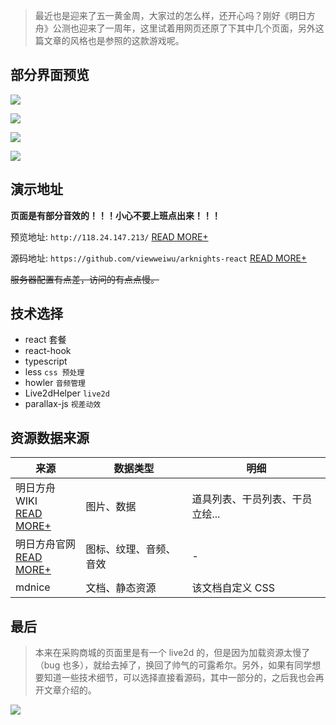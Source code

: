 > 最近也是迎来了五一黄金周，大家过的怎么样，还开心吗？刚好《明日方舟》公测也迎来了一周年，这里试着用网页还原了下其中几个页面，另外这篇文章的风格也是参照的这款游戏呢。

## 部分界面预览

![](https://imgkr.cn-bj.ufileos.com/61dc04ca-e41a-4634-b1a4-adf812b81ff7.png)

![](https://imgkr.cn-bj.ufileos.com/f3795716-22e5-4a66-8436-05a5f8ff6cd4.png)

![](https://imgkr.cn-bj.ufileos.com/9f721f39-e16c-4a35-92fe-a88009d7ce8f.png)

![](https://imgkr.cn-bj.ufileos.com/af0a1ee7-5a05-4127-951a-291b766240c0.png)

## 演示地址

**页面是有部分音效的！！！小心不要上班点出来！！！**

预览地址: `http://118.24.147.213/` [READ MORE+](http://118.24.147.213/)

源码地址: `https://github.com/viewweiwu/arknights-react` [READ MORE+](https://github.com/viewweiwu/arknights-react)

<del>服务器配置有点差，访问的有点点慢。</del>

## 技术选择

- react 套餐
- react-hook
- typescript
- less `css 预处理`
- howler `音频管理`
- Live2dHelper `live2d`
- parallax-js `视差动效`

## 资源数据来源

| 来源                                                                  | 数据类型               | 明细                            |
| --------------------------------------------------------------------- | ---------------------- | ------------------------------- |
| 明日方舟 WIKI <br>[READ MORE+](http://prts.wiki/w/%E9%A6%96%E9%A1%B5) | 图片、数据             | 道具列表、干员列表、干员立绘... |
| 明日方舟官网 <br>[READ MORE+](https://ak.hypergryph.com/)             | 图标、纹理、音频、音效 | -                               |
| mdnice                                                                | 文档、静态资源         | 该文档自定义 CSS                |

## 最后

> 本来在采购商城的页面里是有一个 live2d 的，但是因为加载资源太慢了（bug 也多），就给去掉了，换回了帅气的可露希尔。另外，如果有同学想要知道一些技术细节，可以选择直接看源码，其中一部分的，之后我也会再开文章介绍的。

![](https://imgkr.cn-bj.ufileos.com/93c6e9b1-9229-48f4-bca2-d99d3158cb4e.gif)
